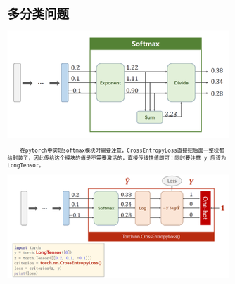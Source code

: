 # 多分类问题

<img src="src-PyTorch深度学习实践/image-20200820231050131.png" style="zoom:50%" />

 		在pytorch中实现softmax模块时需要注意，CrossEntropyLoss直接把后面一整块都给封装了，因此传给这个模块的值是不需要激活的，直接传线性值即可！同时要注意 y 应该为 LongTensor。

 <img src="src-PyTorch深度学习实践/image-20200820231743532.png" style="zoom:60%" />

 